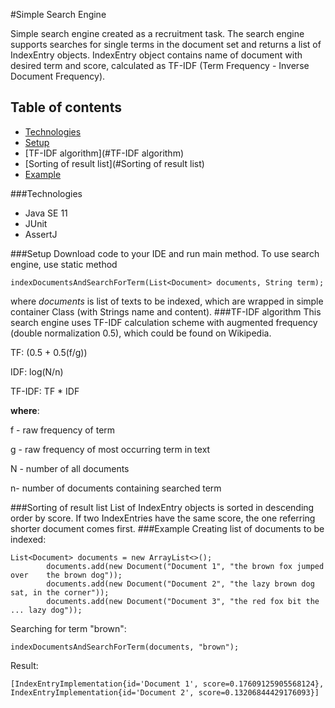 #Simple Search Engine

Simple search engine created as a recruitment task. 
The search engine supports searches for single terms in the document set and returns a list of IndexEntry objects. IndexEntry object contains name of document with desired term and score, calculated as TF-IDF (Term Frequency - Inverse Document Frequency). 

## Table of contents
* [Technologies](#technologies)
* [Setup](#setup)
* [TF-IDF algorithm](#TF-IDF algorithm)
* [Sorting of result list](#Sorting of result list)
* [Example](#Example)

###Technologies
* Java SE 11
* JUnit
* AssertJ

###Setup
Download code to your IDE and run main method. To use search engine, use static method 
```
indexDocumentsAndSearchForTerm(List<Document> documents, String term);
```
where *documents* is list of texts to be indexed, which are wrapped in simple container Class (with Strings name and content).
###TF-IDF algorithm
This search engine uses TF-IDF calculation scheme with augmented frequency (double normalization 0.5), which could be found on Wikipedia.

TF: (0.5 + 0.5(f/g))

IDF: log(N/n)

TF-IDF: TF * IDF

**where**:

f - raw frequency of term

g - raw frequency of most occurring term in text

N - number of all documents

n- number of documents containing searched term

###Sorting of result list
List of IndexEntry objects is sorted in descending order by score. If two IndexEntries have the same score, the one referring shorter document comes first.
###Example
Creating list of documents to be indexed:
```
List<Document> documents = new ArrayList<>();
        documents.add(new Document("Document 1", "the brown fox jumped over    the brown dog"));
        documents.add(new Document("Document 2", "the lazy brown dog sat, in the corner"));
        documents.add(new Document("Document 3", "the red fox bit the ... lazy dog"));
```
Searching for term "brown":
```aidl
indexDocumentsAndSearchForTerm(documents, "brown");
```
Result:
```aidl
[IndexEntryImplementation{id='Document 1', score=0.17609125905568124}, 
IndexEntryImplementation{id='Document 2', score=0.13206844429176093}]
```
